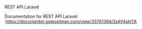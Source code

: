 REST API Laravel

Documentation for REST API Laravel :https://documenter.getpostman.com/view/33761394/2sAY4shiTA
